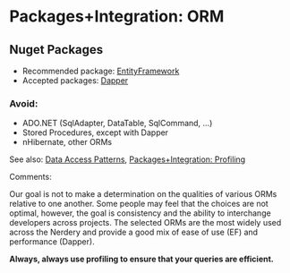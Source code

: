 Packages+Integration: ORM
===========================================

## Nuget Packages

* Recommended package: [EntityFramework](https://www.nuget.org/packages/EntityFramework/)
* Accepted packages: [Dapper](https://www.nuget.org/packages/Dapper/)

### Avoid:

* ADO.NET (SqlAdapter, DataTable, SqlCommand, …)
* Stored Procedures, except with Dapper
* nHibernate, other ORMs

See also: [Data Access Patterns](https://docs.google.com/a/nerdery.com/document/d/10J_4rKOltZxhqUAYpQkJnl6w37hRdbuYMjqe-e88HaI/edit?usp=sharing), [Packages+Integration: Profiling](https://docs.google.com/a/nerdery.com/document/d/1dLTsut74Pf3CQkU8KP8PYlxHwf1J8P18Ct_9gs5Iojc/edit?usp=sharing)

Comments:

Our goal is not to make a determination on the qualities of various ORMs relative to one another. Some people may feel that the choices are not optimal, however, the goal is consistency and the ability to interchange developers across projects. The selected ORMs are the most widely used across the Nerdery and provide a good mix of ease of use (EF) and performance (Dapper).

**Always, always use profiling to ensure that your queries are efficient.**

